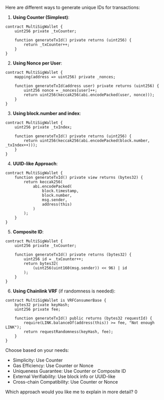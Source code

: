 Here are different ways to generate unique IDs for transactions:

1. **Using Counter (Simplest)**:

```solidity
contract MultiSigWallet {
    uint256 private _txCounter;
    
    function generateTxId() private returns (uint256) {
        return _txCounter++;
    }
}
```

2. **Using Nonce per User**:

```solidity
contract MultiSigWallet {
    mapping(address => uint256) private _nonces;
    
    function generateTxId(address user) private returns (uint256) {
        uint256 nonce = _nonces[user]++;
        return uint256(keccak256(abi.encodePacked(user, nonce)));
    }
}
```

3. **Using block.number and index**:

```solidity
contract MultiSigWallet {
    uint256 private _txIndex;
    
    function generateTxId() private returns (uint256) {
        return uint256(keccak256(abi.encodePacked(block.number, _txIndex++)));
    }
}
```

4. **UUID-like Approach**:

```solidity
contract MultiSigWallet {
    function generateTxId() private view returns (bytes32) {
        return keccak256(
            abi.encodePacked(
                block.timestamp,
                block.number,
                msg.sender,
                address(this)
            )
        );
    }
}
```

5. **Composite ID**:

```solidity
contract MultiSigWallet {
    uint256 private _txCounter;
    
    function generateTxId() private returns (bytes32) {
        uint256 id = _txCounter++;
        return bytes32(
            (uint256(uint160(msg.sender)) << 96) | id
        );
    }
}
```

6. **Using Chainlink VRF** (if randomness is needed):

```solidity
contract MultiSigWallet is VRFConsumerBase {
    bytes32 private keyHash;
    uint256 private fee;
    
    function generateTxId() public returns (bytes32 requestId) {
        require(LINK.balanceOf(address(this)) >= fee, "Not enough LINK");
        return requestRandomness(keyHash, fee);
    }
}
```

Choose based on your needs:

- Simplicity: Use Counter
- Gas Efficiency: Use Counter or Nonce
- Uniqueness Guarantee: Use Counter or Composite ID
- External Verifiability: Use block info or UUID-like
- Cross-chain Compatibility: Use Counter or Nonce

Which approach would you like me to explain in more detail?
0
